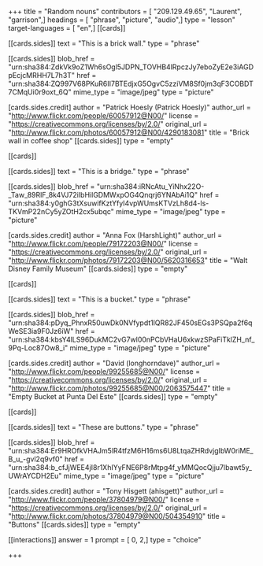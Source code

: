 +++
title = "Random nouns"
contributors = [ "209.129.49.65", "Laurent", "garrison",]
headings = [ "phrase", "picture", "audio",]
type = "lesson"
target-languages = [ "en",]
[[cards]]

[[cards.sides]]
text = "This is a brick wall."
type = "phrase"

[[cards.sides]]
blob_href = "urn:sha384:ZdkVk9oZ1Wh6sOgl5JDPN_TOVHB4lRpczJy7eboZyE2e3iAGDpEcjcMRHH7L7h3T"
href = "urn:sha384:ZQ997V68PKuR6II7BTEdjxG5OgvC5zziVM8Sf0jm3qF3COBDT7CMqUi0r9oxt_6Q"
mime_type = "image/jpeg"
type = "picture"

[cards.sides.credit]
author = "Patrick Hoesly (Patrick Hoesly)"
author_url = "http://www.flickr.com/people/60057912@N00/"
license = "https://creativecommons.org/licenses/by/2.0/"
original_url = "http://www.flickr.com/photos/60057912@N00/4290183081"
title = "Brick wall in coffee shop"
[[cards.sides]]
type = "empty"

[[cards]]

[[cards.sides]]
text = "This is a bridge."
type = "phrase"

[[cards.sides]]
blob_href = "urn:sha384:iRNcAtu_YiNhx22O-_Taw_89RlF_8k4VJ72iIbHilGDMWxpOG4Qnqrj6YNAbAi1Q"
href = "urn:sha384:y0ghG3tXsuwifKztYfyI4vpWUmsKTVzLh8d4-ls-TKVmP22nCy5yZOtH2cx5ubqc"
mime_type = "image/jpeg"
type = "picture"

[cards.sides.credit]
author = "Anna Fox (HarshLight)"
author_url = "http://www.flickr.com/people/79172203@N00/"
license = "https://creativecommons.org/licenses/by/2.0/"
original_url = "http://www.flickr.com/photos/79172203@N00/5620316653"
title = "Walt Disney Family Museum"
[[cards.sides]]
type = "empty"

[[cards]]

[[cards.sides]]
text = "This is a bucket."
type = "phrase"

[[cards.sides]]
blob_href = "urn:sha384:pDyq_PhnxR50uwDk0NVfypdt1lQR82JF450sEGs3PSQpa2f6qWeSE3ia9F0Jz6iW"
href = "urn:sha384:kbsY4lLS96DukMC2vG7wl00nPCbVHaU6xkwzSPaFiTklZH_nf_9Pq-Loc87Ow8_i"
mime_type = "image/jpeg"
type = "picture"

[cards.sides.credit]
author = "David (longhorndave)"
author_url = "http://www.flickr.com/people/99255685@N00/"
license = "https://creativecommons.org/licenses/by/2.0/"
original_url = "http://www.flickr.com/photos/99255685@N00/2063575447"
title = "Empty Bucket at Punta Del Este"
[[cards.sides]]
type = "empty"

[[cards]]

[[cards.sides]]
text = "These are buttons."
type = "phrase"

[[cards.sides]]
blob_href = "urn:sha384:Er9HROfkVHAJm5lR4tfzM6H16ms6U8LtqaZHRdvjgIbW0riME_B_u_-gvl2q9vf0"
href = "urn:sha384:b_cfJjWEE4jI8r1XhIYyFNE6P8rMtpg4f_yMMQocQjju7lbawt5y_UWrAYCDH2Eu"
mime_type = "image/jpeg"
type = "picture"

[cards.sides.credit]
author = "Tony Hisgett (ahisgett)"
author_url = "http://www.flickr.com/people/37804979@N00/"
license = "https://creativecommons.org/licenses/by/2.0/"
original_url = "http://www.flickr.com/photos/37804979@N00/504354910"
title = "Buttons"
[[cards.sides]]
type = "empty"

[[interactions]]
answer = 1
prompt = [ 0, 2,]
type = "choice"

+++
